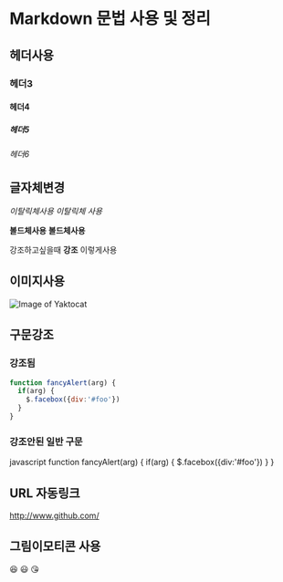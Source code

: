# Markdown 문법 사용 및 정리

## 헤더사용
### 헤더3
#### 헤더4
##### 헤더5
###### 헤더6

## 글자체변경

*이탈릭체사용*
_이탈릭체 사용_

**볼드체사용**
__볼드체사용__

강조하고싶을때 **강조** 이렇게사용
 
## 이미지사용
![Image of Yaktocat](https://octodex.github.com/images/yaktocat.png)


## 구문강조
### 강조됨
```javascript
function fancyAlert(arg) {
  if(arg) {
    $.facebox({div:'#foo'})
  }
}
```
### 강조안된 일반 구문
javascript
function fancyAlert(arg) {
  if(arg) {
    $.facebox({div:'#foo'})
  }
}

## URL 자동링크
http://www.github.com/

## 그림이모티콘 사용
:laughing:
:smiley:
:kissing_heart:
